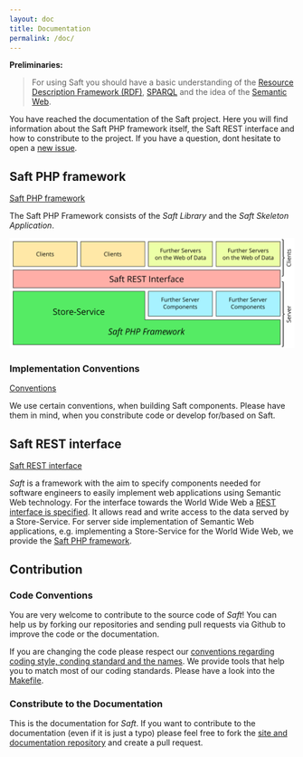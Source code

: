 ```yaml
---
layout: doc
title: Documentation
permalink: /doc/
---
```


**Preliminaries:**

> For using Saft you should have a basic understanding of the [Resource Description Framework (RDF)](https://en.wikipedia.org/wiki/Resource_Description_Framework), [SPARQL](https://en.wikipedia.org/wiki/SPARQL) and the idea of the [Semantic Web](https://en.wikipedia.org/wiki/Semantic_Web).

You have reached the documentation of the Saft project. Here you will find information about the Saft PHP framework itself, the Saft REST interface and how to constribute to the project. If you have a question, dont hesitate to open a [new issue](https://github.com/SaftIng/Saft/issues/new).

## Saft PHP framework

<a class="btn" href="phpframework">Saft PHP framework</a>

The Saft PHP Framework consists of the *Saft Library* and the *Saft Skeleton Application*. 

![Structure of the whole Saft Framework](StructureOfSaft.svg)

### Implementation Conventions

<a class="btn" href="phpframework/implementation-conventions">Conventions</a>

We use certain conventions, when building Saft components. Please have them in mind, when you constribute code or develop for/based on Saft. 

## Saft REST interface

<a class="btn" href="restinterface">Saft REST interface</a>

_Saft_ is a framework with the aim to specify components needed for software engineers to easily implement web applications using Semantic Web technology.
For the interface towards the World Wide Web a [REST interface is specified](restinterface).
It allows read and write access to the data served by a Store-Service.
For server side implementation of Semantic Web applications, e.g. implementing a Store-Service for the World Wide Web, we provide the [Saft PHP framework](phpframework).

## Contribution

### Code Conventions

You are very welcome to contribute to the source code of _Saft_! You can help us by forking our repositories and sending pull requests via Github to improve the code or the documentation.

If you are changing the code please respect our [conventions regarding coding style, conding standard and the names](phpframework/conventions). We provide tools that help you to match most of our coding standards. Please have a look into the [Makefile](https://github.com/SaftIng/Saft/blob/master/Makefile).

### Constribute to the Documentation
This is the documentation for _Saft_. If you want to contribute to the documentation (even if it is just a typo) please feel free to fork the [site and documentation repository](https://github.com/SaftIng/safting.github.io) and create a pull request.
